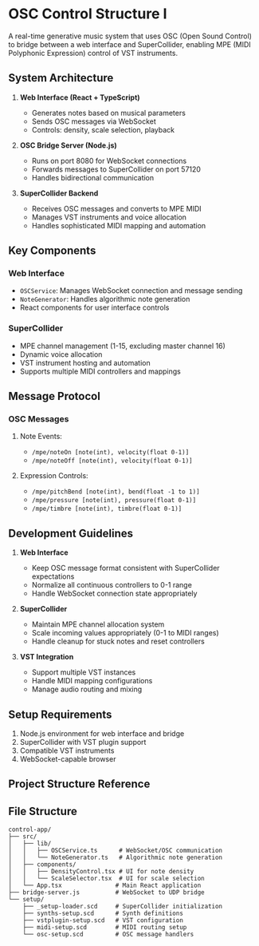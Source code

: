 # OSC Control Structure I

A real-time generative music system that uses OSC (Open Sound Control) to bridge between a web interface and SuperCollider, enabling MPE (MIDI Polyphonic Expression) control of VST instruments.

## System Architecture

1. **Web Interface (React + TypeScript)**
   - Generates notes based on musical parameters
   - Sends OSC messages via WebSocket
   - Controls: density, scale selection, playback

2. **OSC Bridge Server (Node.js)**
   - Runs on port 8080 for WebSocket connections
   - Forwards messages to SuperCollider on port 57120
   - Handles bidirectional communication

3. **SuperCollider Backend**
   - Receives OSC messages and converts to MPE MIDI
   - Manages VST instruments and voice allocation
   - Handles sophisticated MIDI mapping and automation

## Key Components

### Web Interface
- `OSCService`: Manages WebSocket connection and message sending
- `NoteGenerator`: Handles algorithmic note generation
- React components for user interface controls

### SuperCollider
- MPE channel management (1-15, excluding master channel 16)
- Dynamic voice allocation
- VST instrument hosting and automation
- Supports multiple MIDI controllers and mappings

## Message Protocol

### OSC Messages
1. Note Events:
   - `/mpe/noteOn [note(int), velocity(float 0-1)]`
   - `/mpe/noteOff [note(int), velocity(float 0-1)]`

2. Expression Controls:
   - `/mpe/pitchBend [note(int), bend(float -1 to 1)]`
   - `/mpe/pressure [note(int), pressure(float 0-1)]`
   - `/mpe/timbre [note(int), timbre(float 0-1)]`

## Development Guidelines

1. **Web Interface**
   - Keep OSC message format consistent with SuperCollider expectations
   - Normalize all continuous controllers to 0-1 range
   - Handle WebSocket connection state appropriately

2. **SuperCollider**
   - Maintain MPE channel allocation system
   - Scale incoming values appropriately (0-1 to MIDI ranges)
   - Handle cleanup for stuck notes and reset controllers

3. **VST Integration**
   - Support multiple VST instances
   - Handle MIDI mapping configurations
   - Manage audio routing and mixing

## Setup Requirements

1. Node.js environment for web interface and bridge
2. SuperCollider with VST plugin support
3. Compatible VST instruments
4. WebSocket-capable browser

## Project Structure Reference

## File Structure

```
control-app/
├── src/
│   ├── lib/
│   │   ├── OSCService.ts      # WebSocket/OSC communication
│   │   └── NoteGenerator.ts   # Algorithmic note generation
│   ├── components/
│   │   ├── DensityControl.tsx # UI for note density
│   │   └── ScaleSelector.tsx  # UI for scale selection
│   └── App.tsx               # Main React application
├── bridge-server.js          # WebSocket to UDP bridge
└── setup/
    ├── _setup-loader.scd     # SuperCollider initialization
    ├── synths-setup.scd      # Synth definitions
    ├── vstplugin-setup.scd   # VST configuration
    ├── midi-setup.scd        # MIDI routing setup
    └── osc-setup.scd         # OSC message handlers
```